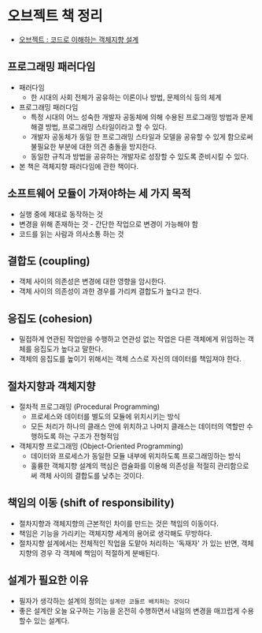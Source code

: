 # 오브젝트 책 정리

* [오브젝트 : 코드로 이해하는 객체지향 설계](http://www.yes24.com/Product/Goods/74219491)

## 프로그래밍 패러다임 
* 패러다임
    * 한 시대의 사회 전체가 공유하는 이론이나 방법, 문제의식 등의 체계
* 프로그래밍 패러다임
    * 특정 시대의 어느 성숙한 개발자 공동체에 의해 수용된 프로그래밍 방법과 문제해결 방법, 프로그래밍 스타일이라고 할 수 있다.
    * 개발자 공동체가 동일 한 프로그래밍 스타일과 모델을 공유할 수 있게 함으로써 불필요한 부분에 대한 의견 충돌을 방지한다.
    * 동일한 규칙과 방법을 공유하는 개발자로 성장할 수 있도록 준비시킬 수 있다.
* 본 책은 객체지향 패러다임에 관한 책이다.

## 소프트웨어 모듈이 가져야하는 세 가지 목적
* 실행 중에 제대로 동작하는 것
* 변경을 위해 존재하는 것 - 간단한 작업으로 변경이 가능해야 함
* 코드를 읽는 사람과 의사소통 하는 것

## 결합도 (coupling)
* 객체 사이의 의존성은 변경에 대한 영향을 암시한다.
* 객체 사이의 의존성이 과한 경우를 가리켜 결합도가 높다고 한다.

## 응집도 (cohesion)
* 밀접하게 연관된 작업만을 수행하고 연관성 없는 작업은 다른 객체에게 위임하는 객체를 응집도가 높다고 말한다.
* 객체의 응집도를 높이기 위해서는 객체 스스로 자신의 데이터를 책임져야 한다.

## 절차지향과 객체지향
* 절차적 프로그래밍 (Procedural Programming)
    * 프로세스와 데이터를 별도의 모듈에 위치시키는 방식
    * 모든 처리가 하나의 클래스 안에 위치하고 나머지 클래스는 데이터의 역할만 수행하도록 하는 구조가 전형적임
* 객체지향 프로그래밍 (Object-Oriented Programming)
    * 데이터와 프로세스가 동일한 모듈 내부에 위치하도록 프로그래밍하는 방식
    * 훌륭한 객체지향 설계의 핵심은 캡슐화를 이용해 의존성을 적절히 관리함으로써 객체 사이의 결합도를 낮추는 것이다.

## 책임의 이동 (shift of responsibility)
* 절차지향과 객체지향의 근본적인 차이를 만드는 것은 책임의 이동이다.
* 책임은 기능을 가리키는 객체지향 세계의 용어로 생각해도 무방하다.
* 절차지향 설계에서는 전체적인 작업을 도맡아 처리하는 '독재자' 가 있는 반면, 객체지향의 경우 각 객체에 책임이 적절하게 분배된다.

## 설계가 필요한 이유
* 필자가 생각하는 설계의 정의는 `설계란 코들르 배치하는 것이다`
* 좋은 설계란 오늘 요구하는 기능을 온전히 수행하면서 내일의 변경을 매끄럽게 수용할수 있는 설계다.

